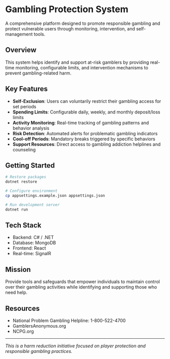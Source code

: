 # Gambling Protection System

A comprehensive platform designed to promote responsible gambling and protect vulnerable users through monitoring, intervention, and self-management tools.

## Overview

This system helps identify and support at-risk gamblers by providing real-time monitoring, configurable limits, and intervention mechanisms to prevent gambling-related harm.

## Key Features

- **Self-Exclusion**: Users can voluntarily restrict their gambling access for set periods
- **Spending Limits**: Configurable daily, weekly, and monthly deposit/loss limits
- **Activity Monitoring**: Real-time tracking of gambling patterns and behavior analysis
- **Risk Detection**: Automated alerts for problematic gambling indicators
- **Cool-off Periods**: Mandatory breaks triggered by specific behaviors
- **Support Resources**: Direct access to gambling addiction helplines and counseling

## Getting Started

```bash
# Restore packages
dotnet restore

# Configure environment
cp appsettings.example.json appsettings.json

# Run development server
dotnet run
```

## Tech Stack

- Backend: C# / .NET
- Database: MongoDB
- Frontend: React
- Real-time: SignalR

## Mission

Provide tools and safeguards that empower individuals to maintain control over their gambling activities while identifying and supporting those who need help.

## Resources

- National Problem Gambling Helpline: 1-800-522-4700
- GamblersAnonymous.org
- NCPG.org

---

*This is a harm reduction initiative focused on player protection and responsible gambling practices.*

